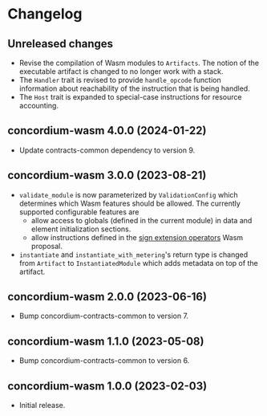 # Changelog

## Unreleased changes

- Revise the compilation of Wasm modules to `Artifacts`. The notion of the
  executable artifact is changed to no longer work with a stack.
- The `Handler` trait is revised to provide `handle_opcode` function information
  about reachability of the instruction that is being handled.
- The `Host` trait is expanded to special-case instructions for resource
  accounting.

## concordium-wasm 4.0.0 (2024-01-22)

- Update contracts-common dependency to version 9.

## concordium-wasm 3.0.0 (2023-08-21)

- `validate_module` is now parameterized by `ValidationConfig` which determines
  which Wasm features should be allowed. The currently supported configurable features are
  - allow access to globals (defined in the current module) in data and element
    initialization sections.
  - allow instructions defined in the [sign extension operators](https://github.com/WebAssembly/sign-extension-ops/blob/master/proposals/sign-extension-ops/Overview.md)
    Wasm proposal.
- `instantiate` and `instantiate_with_metering`'s return type is changed from
  `Artifact` to `InstantiatedModule` which adds metadata on top of the artifact.

## concordium-wasm 2.0.0 (2023-06-16)

- Bump concordium-contracts-common to version 7.

## concordium-wasm 1.1.0 (2023-05-08)

- Bump concordium-contracts-common to version 6.

## concordium-wasm 1.0.0 (2023-02-03)

- Initial release.
